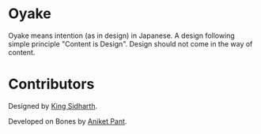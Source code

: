 # Oyake

Oyake means intention (as in design) in Japanese. A design following simple principle "Content is Design". Design should not come in the way of content.

# Contributors

Designed by [King Sidharth](http://kingsidharth.com).

Developed on Bones by [Aniket Pant](http://aniketpant.com).